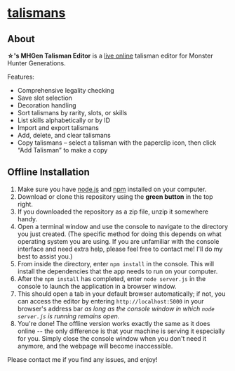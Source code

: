 # [talismans](http://sand-bird.github.io/talismans)

## About

**☆'s MHGen Talisman Editor** is a [live online](http://sand-bird.github.io/talismans) talisman editor for Monster Hunter Generations.

Features:
* Comprehensive legality checking
* Save slot selection
* Decoration handling
* Sort talismans by rarity, slots, or skills
* List skills alphabetically or by ID
* Import and export talismans
* Add, delete, and clear talismans
* Copy talismans – select a talisman with the paperclip icon, then click “Add Talisman” to make a copy

## Offline Installation

1. Make sure you have [node.js](https://nodejs.org/en/) and [npm](http://blog.npmjs.org/post/85484771375/how-to-install-npm) installed on your computer.
2. Download or clone this repository using the **green button** in the top right.
3. If you downloaded the repository as a zip file, unzip it somewhere handy.
4. Open a terminal window and use the console to navigate to the directory you just created. (The specific method for doing this depends on what operating system you are using. If you are unfamiliar with the console interface and need extra help, please feel free to contact me! I'll do my best to assist you.)
5. From inside the directory, enter `npm install` in the console. This will install the dependencies that the app needs to run on your computer.
6. After the `npm install` has completed, enter `node server.js` in the console to launch the application in a browser window.
7. This should open a tab in your default browser automatically; if not, you can access the editor by entering `http://localhost:5000` in your browser's address bar *as long as the console window in which `node server.js` is running remains open.*
8. You're done! The offline version works exactly the same as it does online -- the only difference is that your machine is serving it especially for you. Simply close the console window when you don't need it anymore, and the webpage will become inaccessible.

Please contact me if you find any issues, and enjoy!
